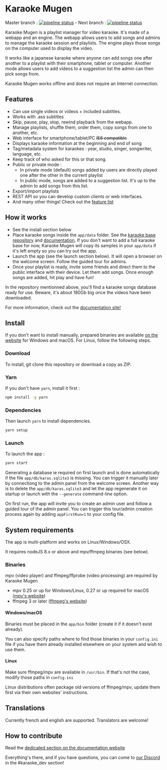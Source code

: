 # Karaoke Mugen

Master branch : [![pipeline status](https://lab.shelter.moe/karaokemugen/karaokemugen-app/badges/master/pipeline.svg)](https://lab.shelter.moe/karaokemugen/karaokemugen-app/commits/master) -
Next branch : [![pipeline status](https://lab.shelter.moe/karaokemugen/karaokemugen-app/badges/next/pipeline.svg)](https://lab.shelter.moe/karaokemugen/karaokemugen-app/commits/next)

Karaoke Mugen is a playlist manager for video karaoke. It's made of a webapp and an engine. The webapp allows users to add songs and admins to manage the karaoke session and playlists. The engine plays those songs on the computer used to display the video.

It works like a japanese karaoke where anyone can add songs one after another to a playlist with their smartphone, tablet or computer. Another mode allows users to add videos to a suggestion list the admin can then pick songs from.

Karaoke Mugen works offline and does not require an Internet connection.

## Features

* Can use single videos or videos + included subtitles.
* Works with .ass subtitles
* Skip, pause, play, stop, rewind playback from the webapp.
* Manage playlists, shuffle them, order them, copy songs from one to another, etc.
* Web interface for smartphone/tablet/PC ~~IE6 compatible~~
* Displays karaoke information at the beginning and end of song
* Tag/metadata system for karaokes : year, studio, singer, songwriter, language, etc.
* Keep track of who asked for this or that song.
* Public or private mode :
  * In private mode (default) songs added by users are directly played one after the other in the current playlist
  * In public mode, songs are added to a suggestion list. It's up to the admin to add songs from this list.
* Export/import playlists
* REST API so you can develop custom clients or web interfaces.
* And many other things! Check out the [feature list](http://mugen.karaokes.moe/en/features.html)

## How it works

* See the install section below
* Place karaoke songs inside the `app/data` folder. See the [karaoke base repository](https://lab.shelter.moe/karaokemugen/karaokebase) and [documentation](http://mugen.karaokes.moe/docs/en/user-guide/manage/). If you don't want to add a full karaoke base for now, Karaoke Mugen will copy its samples in your `app/data` if it's left empty so you can try out the app.
* Launch the app (see the launch section below). It will open a browser on the welcome screen. Follow the guided tour for admins.
* Once your playlist is ready, invite some friends and direct them to the public interface with their device. Let them add songs. Once enough songs are added, hit play and have fun!

In the repository mentionned above, you'll find a karaoke songs database ready for use. Beware, it's about 180Gb big once the videos have been downloaded.

For more information, check out the [documentation site!](http://mugen.karaokes.moe/docs/en/)

## Install

If you don't want to install manually, prepared binaries are available [on the website](http://mugen.karaokes.moe/en/download.html) for Windows and macOS. For Linux, follow the following steps.

### Download

To install, git clone this repository or download a copy as ZIP.

### Yarn

If you don't have `yarn`, install it first :

```sh
npm install -g yarn
```

### Dependencies

Then launch `yarn` to install dependencies.

```sh
yarn setup
```

### Launch

To launch the app :

```sh
yarn start
```

Generating a database ie required on first launch and is done automatically if the file `app/db/karas.sqlite3` is missing. You can trigger it manually later by connectiong to the admin panel from the welcome screen. Another way is to delete the `app/db/karas.sqlite3` and let the app regenerate it on startup or launch with the `--generate` command-line option.

On first run, the app will invite you to create an admin user and follow a guided tour of the admin panel. You can trigger this tour/admin creation process again by adding `appFirstRun=1` to your config file.

## System requirements

The app is multi-platform and works on Linux/Windows/OSX.

It requires nodeJS 8.x or above and mpv/ffmpeg binaries (see below).

### Binaries

mpv (video player) and ffmpeg/ffprobe (video processing) are required by Karaoke Mugen

* mpv 0.25 or up for Windows/Linux, 0.27 or up required for macOS ([mpv's website](http://mpv.io))
* ffmpeg 3 or later ([ffmpeg's website](http://www.ffmpeg.org))

#### Windows/macOS

Binaries must be placed in the `app/bin` folder (create it if it doesn't exist already).

You can also specify paths where to find those binaries in your `config.ini` file if you have them already installed elsewhere on your system and wish to use them.

#### Linux

Make sure ffmpeg/mpv are available in `/usr/bin`. If that's not the case, modify those paths in `config.ini`

Linux distributions often package old versions of ffmpeg/mpv, update them first via their own websites' instructions.

## Translations

Currently french and english are supported. Translators are welcome!

## How to contribute

Read the [dedicated section on the documentation website](http://mugen.karaokes.moe/docs/en/dev-guide/code/)

Everything's there, and if you have questions, you can come to [our Discord](https://discord.gg/a8dMYek) in the #karaoke_dev section!